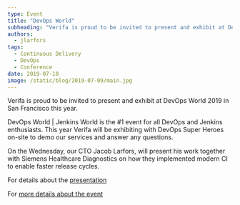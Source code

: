 ```yaml
---
type: Event
title: "DevOps World"
subheading: "Verifa is proud to be invited to present and exhibit at DevOps World 2019 in San Francisco this year."
authors:
  - jlarfors
tags:
  - Continuous Delivery
  - DevOps
  - Conference
date: 2019-07-10
image: /static/blog/2019-07-09/main.jpg
---
```


Verifa is proud to be invited to present and exhibit at DevOps World 2019 in San Francisco this year.

DevOps World | Jenkins World is the #1 event for all DevOps and Jenkins enthusiasts. This year Verifa will be exhibiting with DevOps Super Heroes on-site to demo our services and answer any questions.

On the Wednesday, our CTO Jacob Larfors, will present his work together with Siemens Healthcare Diagnostics on how they implemented modern CI to enable faster release cycles.

For details about the [presentation](https://sched.co/S6eD)

For [more details about the event](https://www.cloudbees.com/devops-world/san-francisco)
